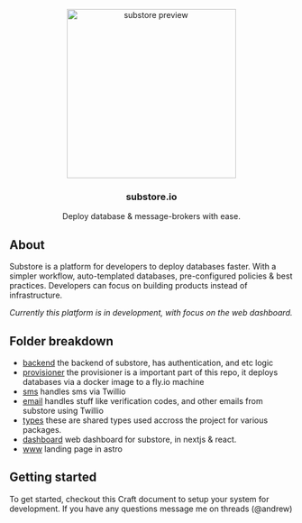 <p align="center">
    <a href="https://github.com/substore/substore">
        <img height=300 alt="substore preview"
        src="https://user-images.githubusercontent.com/59238070/210085156-1f5d5d92-425b-4a82-ad29-a219980323a7.png
">
    </a>
    <h3 align="center">substore.io</h3>
    <p align="center">
        Deploy database & message-brokers with ease.
    </p>
</p>

## About

Substore is a platform for developers to deploy databases faster. With 
a simpler workflow, auto-templated databases, pre-configured policies & best practices. Developers can focus
on building products instead of infrastructure.

*Currently this platform is in development, with focus on the web dashboard.*

## Folder breakdown
- [backend](https://github.com/substore/substore/tree/main/packages/backend) the backend of substore, has authentication, and etc logic
- [provisioner](https://github.com/substore/substore/tree/main/packages/provisioner) the provisioner is a important part of this repo, it deploys databases via a docker image to a fly.io machine
- [sms](https://github.com/substore/substore/tree/main/packages/sms) handles sms via Twillio
- [email](https://github.com/substore/substore/tree/main/packages/email) handles stuff like verification codes, and other emails from substore using Twillio
- [types](https://github.com/substore/substore/tree/main/packages/types) these are shared types used accross the project for various packages.
- [dashboard](https://github.com/substore/substore/tree/main/apps/dashboard) web dashboard for substore, in nextjs & react.
- [www](https://github.com/substore/substore/tree/main/www) landing page in astro

## Getting started

To get started, checkout this Craft document to setup your system for development.
If you have any questions message me on threads (@andrew)

